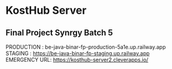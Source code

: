# KostHub Server
## Final Project Synrgy Batch 5

PRODUCTION : be-java-binar-fp-production-5a1e.up.railway.app <br>
STAGING : https://be-java-binar-fp-staging.up.railway.app  <br>
EMERGENCY URL: https://kosthub-server2.cleverapps.io/



